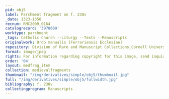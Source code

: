 ```yaml
---
pid: obj5
label: Parchment fragment on f. 238v
_date: 1323-1350
recnum: RMC2009_0164
catalogrecord: '3978609'
worktype: parchment
_tags: Catholic Church --Liturgy --Texts --Manuscripts
originalwork: Ordo manualis [Ferrariensis Ecclesiae]
repository: Division of Rare and Manuscript Collections_Cornell University Library
format: image/jpeg
rights: For information regarding copyright for this image, send inquiries to rarerepro@cornell.edu
order: '04'
layout: medfrag_item
collection: medievalfragments
thumbnail: "/img/derivatives/simple/obj5/thumbnail.jpg"
full: "/img/derivatives/simple/obj5/fullwidth.jpg"
bibliography: f. 238v
collectingprogram: Manuscripts
---
```

